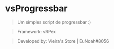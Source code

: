 # vsProgressbar

> Um simples script de progressbar :) 

> Framework: vRPex

> Developed by: Vieira's Store | EuNoah#8056
